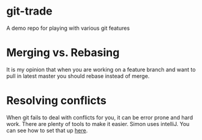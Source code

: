 # git-trade
A demo repo for playing with various git features

# Merging vs. Rebasing
It is my opinion that when you are working on a feature branch and want to pull in latest master you should rebase instead of merge.

# Resolving conflicts
When git fails to deal with conflicts for you, it can be error prone and hard work. There are plenty of tools to make it easier. Simon uses intelliJ. You can see how to set that up [here](http://brian.pontarelli.com/2013/10/25/using-idea-for-git-merging-and-diffing/).